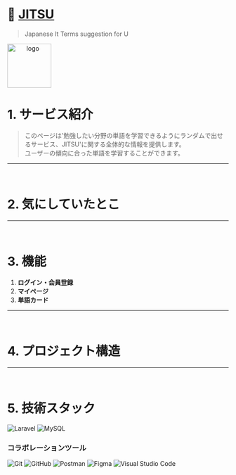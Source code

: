 # 🏯 [JITSU](https://port-9000-project-jitsu-deployment-repo-jvpb2mlogpt1ym.sel5.cloudtype.app/)
> Japanese It Terms suggestion for U

<div align="center" style="display:flex;">
    <img src="https://github.com/yuminn-k/project_JITSU-deployment-repo/assets/55650732/1b1073ce-6c5c-4999-80db-9b29e7912aa6" width="100" alt="logo"/>
</div>

# 1. サービス紹介
> このページは'勉強したい分野の単語を学習できるようにランダムで出せるサービス、JITSU'に関する全体的な情報を提供します。  
ユーザーの傾向に合った単語を学習することができます。

---
<br>

# 2. 気にしていたとこ

---
<br>

# 3. 機能
1. **ログイン・会員登録**
2. **マイページ**
3. **単語カード**
  
---
<br>

# 4. プロジェクト構造

---
<br>

# 5. 技術スタック
![Laravel](https://img.shields.io/badge/laravel-%23FF2D20.svg?style=for-the-badge&logo=laravel&logoColor=white)
![MySQL](https://img.shields.io/badge/mysql-%2300f.svg?style=for-the-badge&logo=mysql&logoColor=white)

### コラボレーションツール
![Git](https://img.shields.io/badge/git-%23F05033.svg?style=for-the-badge&logo=git&logoColor=white)
![GitHub](https://img.shields.io/badge/github-%23121011.svg?style=for-the-badge&logo=github&logoColor=white)
![Postman](https://img.shields.io/badge/Postman-FF6C37?style=for-the-badge&logo=postman&logoColor=white)
![Figma](https://img.shields.io/badge/figma-%23F24E1E.svg?style=for-the-badge&logo=figma&logoColor=white)
![Visual Studio Code](https://img.shields.io/badge/Visual%20Studio%20Code-0078d7.svg?style=for-the-badge&logo=visual-studio-code&logoColor=white)

